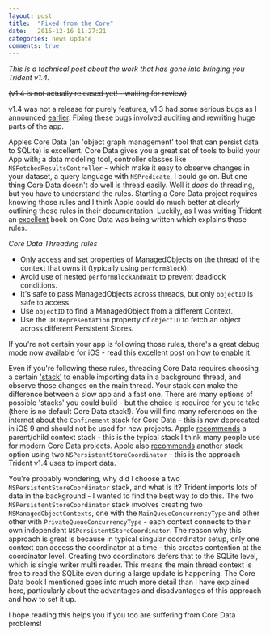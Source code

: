 ```yaml
---
layout: post
title:  "Fixed from the Core"
date:   2015-12-16 11:27:21
categories: news update
comments: true
---
```

*This is a technical post about the work that has gone into bringing you Trident v1.4.*

<strike>(v1.4 is not actually released yet! - waiting for review)</strike>

v1.4 was not a release for purely features, v1.3 had some serious bugs as I announced [earlier](http://somerobots.com/news/update/2015/12/02/Improving-Trident.html). Fixing these bugs involved auditing and rewriting huge parts of the app.

Apples Core Data (an 'object graph management' tool that can persist data to SQLite) is excellent. Core Data gives you a great set of tools to build your App with; a data modeling tool, controller classes like ```NSFetchedResultsController``` - which make it easy to observe changes in your dataset, a query language with ```NSPredicate```, I could go on. But one thing Core Data doesn't do well is thread easily. Well it *does* do threading, but you have to understand the rules. Starting a Core Data project requires knowing those rules and I think Apple could do much better at clearly outlining those rules in their documentation. Luckily, as I was writing Trident an [excellent](https://www.objc.io/books/core-data/) book on Core Data was being written which explains those rules.

*Core Data Threading rules*

- Only access and set properties of ManagedObjects on the thread of the context that owns it (typically using ```performBlock```).
- Avoid use of nested ```performBlockAndWait``` to prevent deadlock conditions.
- It's safe to pass ManagedObjects across threads, but only ```objectID``` is safe to access.
- Use ```objectID``` to find a ManagedObject from a different Context.
- Use the ```URIRepresentation``` property of ```objectID``` to fetch an object across different Persistent Stores.

If you're not certain your app is following those rules, there's a great debug mode now available for iOS - read this excellent post [on how to enable it](http://oleb.net/blog/2014/06/core-data-concurrency-debugging/).

Even if you're following these rules, threading Core Data requires choosing a certain ['stack'](https://www.objc.io/issues/4-core-data/core-data-overview/) to enable importing data in a background thread, and observe those changes on the main thread. Your stack can make the difference between a slow app and a fast one. There are many options of possible 'stacks' you could build - but the choice is required for you to take (there is no default Core Data stack!). You will find many references on the internet about the ```Confinement``` stack for Core Data - this is now deprecated in iOS 9 and should not be used for new projects. Apple [recommends](https://developer.apple.com/library/tvos/documentation/Cocoa/Conceptual/CoreData/Concurrency.html#//apple_ref/doc/uid/TP40001075-CH24-SW2) a parent/child context stack - this is the typical stack I think many people use for modern Core Data projects. Apple also [recommends](https://developer.apple.com/library/mac/samplecode/Earthquakes/Introduction/Intro.html#//apple_ref/doc/uid/TP40014547) another stack option using two ```NSPersistentStoreCoordinator``` - this is the approach Trident v1.4 uses to import data.

You're probably wondering, why did I choose a two ```NSPersistentStoreCoordinator``` stack, and what is it? Trident imports lots of data in the background - I wanted to find the best way to do this. The two ```NSPersistentStoreCoordinator``` stack involves creating two ```NSManagedObjectContexts```, one with the ```MainQueueConcurrencyType``` and other other with ```PrivateQueueConcurrencyType``` - each context connects to their own independent ```NSPersistentStoreCoordinator```. The reason why this approach is great is because  in typical singular coordinator setup, only one context can access the coordinator at a time - this creates contention at the coordinator level. Creating two coordinators defers that to the SQLite level, which is single writer multi reader. This means the main thread context is free to read the SQLite even during a large update is happening. The Core Data book I mentioned goes into much more detail than I have explained here, particularly about the advantages and disadvantages of this approach and how to set it up.

I hope reading this helps you if you too are suffering from Core Data problems!
